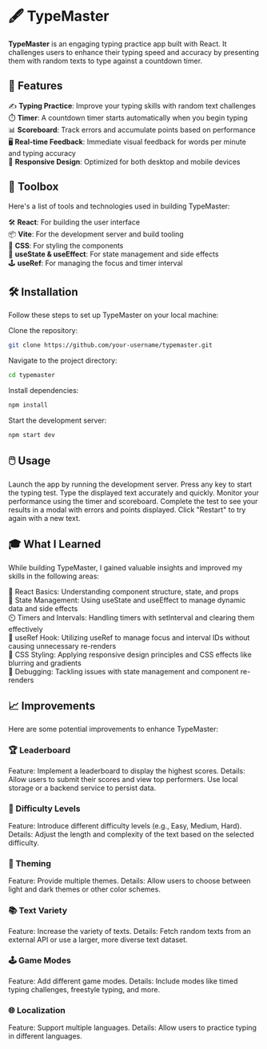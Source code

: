# 🖋️ TypeMaster

**TypeMaster** is an engaging typing practice app built with React. It challenges users to enhance their typing speed and accuracy by presenting them with random texts to type against a countdown timer.

## 🚀 Features

✍️ **Typing Practice**: Improve your typing skills with random text challenges<br>
⏱️ **Timer**: A countdown timer starts automatically when you begin typing<br>
📊 **Scoreboard**: Track errors and accumulate points based on performance<br>
🖥️ **Real-time Feedback**: Immediate visual feedback for words per minute and typing accuracy<br>
📱 **Responsive Design**: Optimized for both desktop and mobile devices<br>

## 🧰 Toolbox

Here's a list of tools and technologies used in building TypeMaster:

🛠️ **React**: For building the user interface<br>
📦 **Vite**: For the development server and build tooling<br>
💅 **CSS**: For styling the components<br>
🔄 **useState & useEffect**: For state management and side effects<br>
🕹️ **useRef**: For managing the focus and timer interval<br>

## 🛠️ Installation

Follow these steps to set up TypeMaster on your local machine:

Clone the repository:
   ```bash
   git clone https://github.com/your-username/typemaster.git
   ```
Navigate to the project directory:
   ```bash
cd typemaster
```
Install dependencies:
   ```bash
npm install
```
Start the development server:
   ```bash
npm start dev
```

## 🖱️ Usage

Launch the app by running the development server.
Press any key to start the typing test.
Type the displayed text accurately and quickly.
Monitor your performance using the timer and scoreboard.
Complete the test to see your results in a modal with errors and points displayed.
Click "Restart" to try again with a new text.

## 🎓 What I Learned

While building TypeMaster, I gained valuable insights and improved my skills in the following areas:

📜 React Basics: Understanding component structure, state, and props<br>
🎯 State Management: Using useState and useEffect to manage dynamic data and side effects<br>
⏲️ Timers and Intervals: Handling timers with setInterval and clearing them effectively<br>
🔄 useRef Hook: Utilizing useRef to manage focus and interval IDs without causing unnecessary re-renders<br>
🎨 CSS Styling: Applying responsive design principles and CSS effects like blurring and gradients<br>
🧪 Debugging: Tackling issues with state management and component re-renders<br>

## 📈 Improvements
Here are some potential improvements to enhance TypeMaster:

### 🏆 Leaderboard

Feature: Implement a leaderboard to display the highest scores.
Details: Allow users to submit their scores and view top performers. Use local storage or a backend service to persist data.

### 🎯 Difficulty Levels

Feature: Introduce different difficulty levels (e.g., Easy, Medium, Hard).
Details: Adjust the length and complexity of the text based on the selected difficulty.

### 🎨 Theming

Feature: Provide multiple themes.
Details: Allow users to choose between light and dark themes or other color schemes.

### 📚 Text Variety

Feature: Increase the variety of texts.
Details: Fetch random texts from an external API or use a larger, more diverse text dataset.

### 🕹️ Game Modes

Feature: Add different game modes.
Details: Include modes like timed typing challenges, freestyle typing, and more.

### 🌐 Localization

Feature: Support multiple languages.
Details: Allow users to practice typing in different languages.

